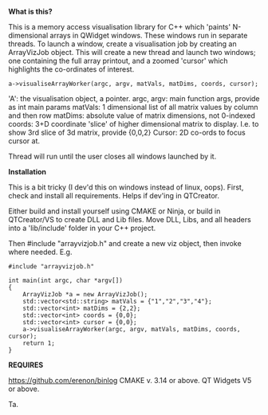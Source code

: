 **What is this?**

This is a memory access visualisation library for C++ which 'paints' N-dimensional arrays in QWidget windows. These windows run in separate threads. 
To launch a window, create a visualisation job by creating an ArrayVizJob object. This will create a new thread and launch two windows; one containing
the full array printout, and a zoomed 'cursor' which highlights the co-ordinates of interest. 

    a->visualiseArrayWorker(argc, argv, matVals, matDims, coords, cursor);

'A': the visualisation object, a pointer.
argc, argv: main function args, provide as int main params
matVals: 1 dimensional list of all matrix values by column and then row
matDims: absolute value of matrix dimensions, not 0-indexed
coords: 3+D coordinate 'slice' of higher dimensional matrix to display. I.e. to show 3rd slice of 3d matrix, provide {0,0,2}
Cursor: 2D co-ords to focus cursor at. 

Thread will run until the user closes all windows launched by it. 

**Installation**

This is a bit tricky (I dev'd this on windows instead of linux, oops). First, check and install all requirements. Helps if dev'ing in QTCreator. 

Either build and install yourself using CMAKE or Ninja, or build in QTCreator/VS to create DLL and Lib files. Move DLL, Libs, and all headers into a
'lib/include' folder in your C++ project. 

Then #include "arrayvizjob.h" and create a new viz object, then invoke where needed. E.g.

```
#include "arrayvizjob.h"

int main(int argc, char *argv[])
{
    ArrayVizJob *a = new ArrayVizJob();
    std::vector<std::string> matVals = {"1","2","3","4"};
    std::vector<int> matDims = {2,2};
    std::vector<int> coords = {0,0};
    std::vector<int> cursor = {0,0};
    a->visualiseArrayWorker(argc, argv, matVals, matDims, coords, cursor);
    return 1;
}
```

**REQUIRES**

https://github.com/erenon/binlog
CMAKE v. 3.14 or above.
QT Widgets V5 or above. 

Ta. 
